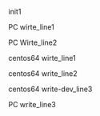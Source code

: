 init1

PC wirte_line1

PC Wirte_line2

centos64 wirte_line1

centos64 write_line2

centos64 write-dev_line3

PC write_line3

